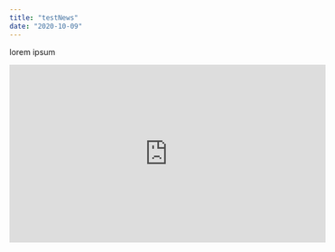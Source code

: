 ```yaml
---
title: "testNews"
date: "2020-10-09"
---
```


lorem  ipsum

<iframe width="560" height="315" src="https://www.youtube.com/embed/4n0xNbfJLR8" frameborder="0" allowfullscreen></iframe>